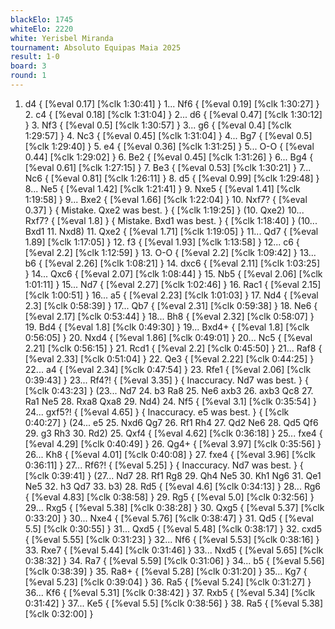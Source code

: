 ```yaml
---
blackElo: 1745
whiteElo: 2220
white: Yerisbel Miranda
tournament: Absoluto Equipas Maia 2025
result: 1-0
board: 3
round: 1
---
```


1. d4 { [%eval 0.17] [%clk 1:30:41] } 1... Nf6 { [%eval 0.19] [%clk 1:30:27] } 2. c4 { [%eval 0.18] [%clk 1:31:04] } 2... d6 { [%eval 0.47] [%clk 1:30:12] } 3. Nf3 { [%eval 0.5] [%clk 1:30:57] } 3... g6 { [%eval 0.4] [%clk 1:29:57] } 4. Nc3 { [%eval 0.45] [%clk 1:31:04] } 4... Bg7 { [%eval 0.5] [%clk 1:29:40] } 5. e4 { [%eval 0.36] [%clk 1:31:25] } 5... O-O { [%eval 0.44] [%clk 1:29:02] } 6. Be2 { [%eval 0.45] [%clk 1:31:26] } 6... Bg4 { [%eval 0.61] [%clk 1:27:15] } 7. Be3 { [%eval 0.53] [%clk 1:30:21] } 7... Nc6 { [%eval 0.81] [%clk 1:26:11] } 8. d5 { [%eval 0.99] [%clk 1:29:48] } 8... Ne5 { [%eval 1.42] [%clk 1:21:41] } 9. Nxe5 { [%eval 1.41] [%clk 1:19:58] } 9... Bxe2 { [%eval 1.66] [%clk 1:22:04] } 10. Nxf7? { [%eval 0.37] } { Mistake. Qxe2 was best. } { [%clk 1:19:25] } (10. Qxe2) 10... Rxf7? { [%eval 1.8] } { Mistake. Bxd1 was best. } { [%clk 1:18:40] } (10... Bxd1 11. Nxd8) 11. Qxe2 { [%eval 1.71] [%clk 1:19:05] } 11... Qd7 { [%eval 1.89] [%clk 1:17:05] } 12. f3 { [%eval 1.93] [%clk 1:13:58] } 12... c6 { [%eval 2.2] [%clk 1:12:59] } 13. O-O { [%eval 2.2] [%clk 1:09:42] } 13... b6 { [%eval 2.26] [%clk 1:08:21] } 14. dxc6 { [%eval 2.11] [%clk 1:03:25] } 14... Qxc6 { [%eval 2.07] [%clk 1:08:44] } 15. Nb5 { [%eval 2.06] [%clk 1:01:11] } 15... Nd7 { [%eval 2.27] [%clk 1:02:46] } 16. Rac1 { [%eval 2.15] [%clk 1:00:51] } 16... a5 { [%eval 2.23] [%clk 1:01:03] } 17. Nd4 { [%eval 2.3] [%clk 0:58:39] } 17... Qb7 { [%eval 2.31] [%clk 0:59:38] } 18. Ne6 { [%eval 2.17] [%clk 0:53:44] } 18... Bh8 { [%eval 2.32] [%clk 0:58:07] } 19. Bd4 { [%eval 1.8] [%clk 0:49:30] } 19... Bxd4+ { [%eval 1.8] [%clk 0:56:05] } 20. Nxd4 { [%eval 1.86] [%clk 0:49:01] } 20... Nc5 { [%eval 2.21] [%clk 0:56:15] } 21. Rcd1 { [%eval 2.2] [%clk 0:45:50] } 21... Raf8 { [%eval 2.33] [%clk 0:51:04] } 22. Qe3 { [%eval 2.22] [%clk 0:44:25] } 22... a4 { [%eval 2.34] [%clk 0:47:54] } 23. Rfe1 { [%eval 2.06] [%clk 0:39:43] } 23... Rf4?! { [%eval 3.35] } { Inaccuracy. Nd7 was best. } { [%clk 0:43:23] } (23... Nd7 24. b3 Ra8 25. Ne6 axb3 26. axb3 Qc8 27. Ra1 Ne5 28. Rxa8 Qxa8 29. Nd4) 24. Nf5 { [%eval 3.1] [%clk 0:35:54] } 24... gxf5?! { [%eval 4.65] } { Inaccuracy. e5 was best. } { [%clk 0:40:27] } (24... e5 25. Nxd6 Qg7 26. Rf1 Rh4 27. Qd2 Ne6 28. Qd5 Qf6 29. g3 Rh3 30. Rd2) 25. Qxf4 { [%eval 4.62] [%clk 0:36:18] } 25... fxe4 { [%eval 4.29] [%clk 0:40:49] } 26. Qg4+ { [%eval 3.97] [%clk 0:35:56] } 26... Kh8 { [%eval 4.01] [%clk 0:40:08] } 27. fxe4 { [%eval 3.96] [%clk 0:36:11] } 27... Rf6?! { [%eval 5.25] } { Inaccuracy. Nd7 was best. } { [%clk 0:39:41] } (27... Nd7 28. Rf1 Rg8 29. Qh4 Ne5 30. Kh1 Ng6 31. Qe1 Ne5 32. h3 Qd7 33. b3) 28. Rd5 { [%eval 4.6] [%clk 0:34:13] } 28... Rg6 { [%eval 4.83] [%clk 0:38:58] } 29. Rg5 { [%eval 5.0] [%clk 0:32:56] } 29... Rxg5 { [%eval 5.38] [%clk 0:38:28] } 30. Qxg5 { [%eval 5.37] [%clk 0:33:20] } 30... Nxe4 { [%eval 5.76] [%clk 0:38:47] } 31. Qd5 { [%eval 5.5] [%clk 0:30:55] } 31... Qxd5 { [%eval 5.48] [%clk 0:38:17] } 32. cxd5 { [%eval 5.55] [%clk 0:31:23] } 32... Nf6 { [%eval 5.53] [%clk 0:38:16] } 33. Rxe7 { [%eval 5.44] [%clk 0:31:46] } 33... Nxd5 { [%eval 5.65] [%clk 0:38:32] } 34. Ra7 { [%eval 5.59] [%clk 0:31:06] } 34... b5 { [%eval 5.56] [%clk 0:38:39] } 35. Ra8+ { [%eval 5.28] [%clk 0:31:20] } 35... Kg7 { [%eval 5.23] [%clk 0:39:04] } 36. Ra5 { [%eval 5.24] [%clk 0:31:27] } 36... Kf6 { [%eval 5.31] [%clk 0:38:42] } 37. Rxb5 { [%eval 5.34] [%clk 0:31:42] } 37... Ke5 { [%eval 5.5] [%clk 0:38:56] } 38. Ra5 { [%eval 5.38] [%clk 0:32:00] }

